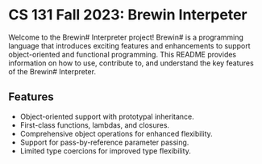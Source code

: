 # CS 131 Fall 2023: Brewin Interpeter 

Welcome to the Brewin# Interpreter project! Brewin# is a programming language that introduces exciting features and enhancements to support object-oriented and functional programming. This README provides information on how to use, contribute to, and understand the key features of the Brewin# Interpreter.

## Features
- Object-oriented support with prototypal inheritance.
- First-class functions, lambdas, and closures.
- Comprehensive object operations for enhanced flexibility.
- Support for pass-by-reference parameter passing.
- Limited type coercions for improved type flexibility.
